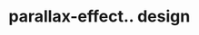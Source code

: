 # parallax-effect.. design                                                                                                                                                                                                                   
                                     

